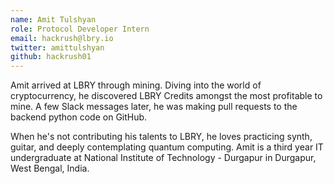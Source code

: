 ```yaml
---
name: Amit Tulshyan
role: Protocol Developer Intern
email: hackrush@lbry.io
twitter: amittulshyan
github: hackrush01
---
```


Amit arrived at LBRY through mining. Diving into the world of cryptocurrency, he discovered LBRY Credits amongst the most profitable to mine. A few Slack messages later, he was making pull requests to the backend python code on GitHub.

When he's not contributing his talents to LBRY, he loves practicing synth, guitar, and deeply contemplating quantum computing. Amit is a third year IT undergraduate at National Institute of Technology - Durgapur in Durgapur, West Bengal, India.
